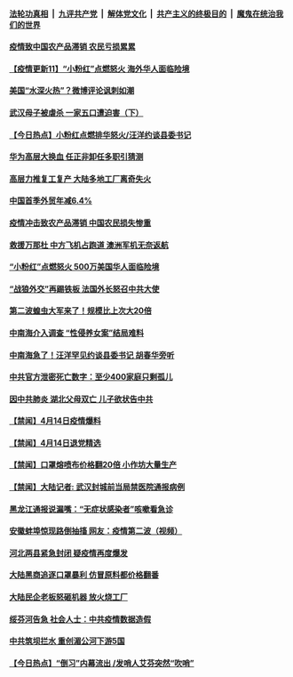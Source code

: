 

####  [法轮功真相](../../../../basic/blob/master/README.md?t=04152301) &nbsp;|&nbsp; [九评共产党](../../../../9ping.md/blob/master/README.md?t=04152301) &nbsp;|&nbsp; [解体党文化](../../../../jtdwh.md/blob/master/README.md?t=04152301)  &nbsp;|&nbsp; [共产主义的终极目的](../../../../gczydzjmd.md/blob/master/README.md?t=04152301) &nbsp;|&nbsp; [魔鬼在统治我们的世界](../../../../mgztzwmdsj.md/blob/master/README.md?t=04152301) 

#### [疫情致中国农产品滞销 农民亏损累累](../pages/prog204/a102823714.md?t=04152301) 

#### [【疫情更新11】“小粉红”点燃怒火 海外华人面临险境](../pages/prog204/a102821787.md?t=04152301) 

#### [美国“水深火热”？微博评论讽刺如潮](../pages/prog204/a102823700.md?t=04152301) 

#### [武汉母子被虐杀 一家五口遭迫害（下）](../pages/prog204/a102823499.md?t=04152301) 

#### [【今日热点】小粉红点燃排华怒火/汪洋约谈县委书记](../pages/prog204/a102823616.md?t=04152301) 

#### [华为高层大换血 任正非卸任多职引猜测](../pages/prog204/a102823665.md?t=04152301) 

#### [高层力推复工复产 大陆多地工厂离奇失火](../pages/prog204/a102823619.md?t=04152301) 

#### [中国首季外贸年减6.4%](../pages/prog204/a102823637.md?t=04152301) 

#### [疫情冲击致农产品滞销 中国农民损失惨重](../pages/prog204/a102823608.md?t=04152301) 

#### [救援万那杜 中方飞机占跑道 澳洲军机无奈返航](../pages/prog204/a102823597.md?t=04152301) 

#### [“小粉红”点燃怒火 500万美国华人面临险境](../pages/prog204/a102823567.md?t=04152301) 

#### [“战狼外交”再踢铁板 法国外长怒召中共大使](../pages/prog204/a102823492.md?t=04152301) 

#### [第二波蝗虫大军来了！规模比上次大20倍](../pages/prog204/a102823455.md?t=04152301) 

#### [中南海介入调查 “性侵养女案”结局难料](../pages/prog204/a102823454.md?t=04152301) 

#### [中南海急了！汪洋罕见约谈县委书记 胡春华旁听](../pages/prog204/a102823433.md?t=04152301) 

#### [中共官方泄密死亡数字：至少400家庭只剩孤儿](../pages/prog204/a102823202.md?t=04152301) 

#### [因中共肺炎 湖北父母双亡 儿子欲状告中共](../pages/prog204/a102823397.md?t=04152301) 


#### [【禁闻】4月14日疫情爆料](../pages/prog204/a102823291.md?t=04152301) 

#### [【禁闻】4月14日退党精选](../pages/prog204/a102823287.md?t=04152301) 

#### [【禁闻】口罩熔喷布价格翻20倍 小作坊大量生产](../pages/prog204/a102823266.md?t=04152301) 

#### [【禁闻】大陆记者: 武汉封城前当局禁医院通报病例](../pages/prog204/a102823257.md?t=04152301) 

#### [黑龙江通报说漏嘴：“无症状感染者”咳嗽看急诊](../pages/prog204/a102823126.md?t=04152301) 

#### [安徽蚌埠惊现路倒抽搐 网友：疫情第二波（视频）](../pages/prog204/a102823217.md?t=04152301) 

#### [河北两县紧急封闭 疑疫情再度爆发](../pages/prog204/a102823200.md?t=04152301) 

#### [大陆黑商追逐口罩暴利 仿冒原料都价格翻番](../pages/prog204/a102823140.md?t=04152301) 

#### [大陆民企老板怒砸机器 放火烧工厂](../pages/prog204/a102822945.md?t=04152301) 

#### [绥芬河告急 社会人士：中共疫情数据造假](../pages/prog204/a102822941.md?t=04152301) 

#### [中共筑坝拦水 重创湄公河下游5国](../pages/prog204/a102822938.md?t=04152301) 

#### [【今日热点】“倒习”内幕流出 /发哨人艾芬突然“吹哨”](../pages/prog204/a102822850.md?t=04152301) 

